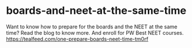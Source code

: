 # boards-and-neet-at-the-same-time
Want to know how to prepare for the boards and the NEET at the same time? Read the blog to know more. And enroll for PW Best NEET courses. https://tealfeed.com/one-prepare-boards-neet-time-tm0rf

